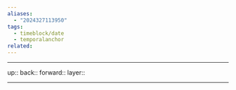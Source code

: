 ```yaml
---
aliases:
  - "2024327113950"
tags:
  - timeblock/date
  - temporalanchor
related:
---
```




***

up:: 
back:: 
forward:: 
layer:: 

***

